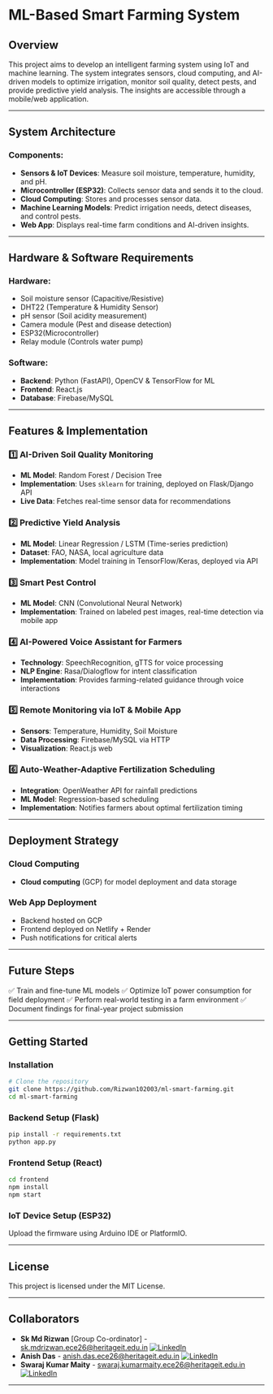 # ML-Based Smart Farming System

## Overview
This project aims to develop an intelligent farming system using IoT and machine learning. The system integrates sensors, cloud computing, and AI-driven models to optimize irrigation, monitor soil quality, detect pests, and provide predictive yield analysis. The insights are accessible through a mobile/web application.

---

## System Architecture
### Components:
- **Sensors & IoT Devices**: Measure soil moisture, temperature, humidity, and pH.
- **Microcontroller (ESP32)**: Collects sensor data and sends it to the cloud.
- **Cloud Computing**: Stores and processes sensor data.
- **Machine Learning Models**: Predict irrigation needs, detect diseases, and control pests.
- **Web App**: Displays real-time farm conditions and AI-driven insights.

---

## Hardware & Software Requirements
### Hardware:
- Soil moisture sensor (Capacitive/Resistive)
- DHT22 (Temperature & Humidity Sensor)
- pH sensor (Soil acidity measurement)
- Camera module (Pest and disease detection)
- ESP32(Microcontroller)
- Relay module (Controls water pump)

### Software:
- **Backend**: Python (FastAPI), OpenCV & TensorFlow for ML
- **Frontend**: React.js
- **Database**: Firebase/MySQL

---

## Features & Implementation
### 1️⃣ AI-Driven Soil Quality Monitoring
- **ML Model**: Random Forest / Decision Tree
- **Implementation**: Uses `sklearn` for training, deployed on Flask/Django API
- **Live Data**: Fetches real-time sensor data for recommendations

### 2️⃣ Predictive Yield Analysis
- **ML Model**: Linear Regression / LSTM (Time-series prediction)
- **Dataset**: FAO, NASA, local agriculture data
- **Implementation**: Model training in TensorFlow/Keras, deployed via API

### 3️⃣ Smart Pest Control
- **ML Model**: CNN (Convolutional Neural Network)
- **Implementation**: Trained on labeled pest images, real-time detection via mobile app

### 4️⃣ AI-Powered Voice Assistant for Farmers
- **Technology**: SpeechRecognition, gTTS for voice processing
- **NLP Engine**: Rasa/Dialogflow for intent classification
- **Implementation**: Provides farming-related guidance through voice interactions

### 5️⃣ Remote Monitoring via IoT & Mobile App
- **Sensors**: Temperature, Humidity, Soil Moisture
- **Data Processing**: Firebase/MySQL via HTTP
- **Visualization**: React.js web

### 6️⃣ Auto-Weather-Adaptive Fertilization Scheduling
- **Integration**: OpenWeather API for rainfall predictions
- **ML Model**: Regression-based scheduling
- **Implementation**: Notifies farmers about optimal fertilization timing

---

## Deployment Strategy
### Cloud Computing
- **Cloud computing** (GCP) for model deployment and data storage

### Web App Deployment
- Backend hosted on GCP
- Frontend deployed on Netlify + Render
- Push notifications for critical alerts

---

## Future Steps
✅ Train and fine-tune ML models
✅ Optimize IoT power consumption for field deployment
✅ Perform real-world testing in a farm environment
✅ Document findings for final-year project submission

---

## Getting Started
### Installation
```bash
# Clone the repository
git clone https://github.com/Rizwan102003/ml-smart-farming.git
cd ml-smart-farming
```

### Backend Setup (Flask)
```bash
pip install -r requirements.txt
python app.py
```

### Frontend Setup (React)
```bash
cd frontend
npm install
npm start
```

### IoT Device Setup (ESP32)
Upload the firmware using Arduino IDE or PlatformIO.

---

## License
This project is licensed under the MIT License.

---

## Collaborators
- **Sk Md Rizwan** [Group Co-ordinator] - sk.mdrizwan.ece26@heritageit.edu.in [![LinkedIn](https://img.shields.io/badge/LinkedIn-SkMdRizwan-blue?logo=linkedin)](https://www.linkedin.com/in/skmdrizwan/)
- **Anish Das** - anish.das.ece26@heritageit.edu.in [![LinkedIn](https://img.shields.io/badge/LinkedIn-AnishDas-blue?logo=linkedin)](https://www.linkedin.com/in/anish-das-73814a27a/)
- **Swaraj Kumar Maity** - swaraj.kumarmaity.ece26@heritageit.edu.in [![LinkedIn](https://img.shields.io/badge/LinkedIn-SwarajKumarMaity-blue?logo=linkedin)](https://in.linkedin.com/in/swaraj-kumar-maity-164320353)


---
